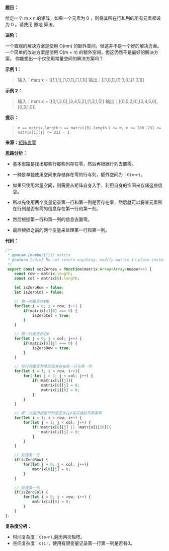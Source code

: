 **题目：**

给定一个 m x n 的矩阵，如果一个元素为 0 ，则将其所在行和列的所有元素都设为 0 。请使用 原地 算法。

**进阶：**

一个直观的解决方案是使用  O(mn) 的额外空间，但这并不是一个好的解决方案。
一个简单的改进方案是使用 O(m + n) 的额外空间，但这仍然不是最好的解决方案。
你能想出一个仅使用常量空间的解决方案吗？

**示例 1：**

> 输入：matrix = [[1,1,1],[1,0,1],[1,1,1]]
> 输出：[[1,0,1],[0,0,0],[1,0,1]]

**示例 2：**

> 输入：matrix = [[0,1,2,0],[3,4,5,2],[1,3,1,5]]
> 输出：[[0,0,0,0],[0,4,5,0],[0,3,1,0]]

**提示：**

> `m == matrix.length`
> `n == matrix[0].length`
> `1 <= m, n <= 200`
> `-231 <= matrix[i][j] <= 231 - 1`

**来源：**[矩阵置零](https://leetcode-cn.com/problems/set-matrix-zeroes)

**思路分析：**

- 基本思路是找出那些行那些列存在零，然后再根据行列去置零。
- 一种是单独使用空间来存储存在零的行与列，额外空间为：`O(m+n)`。
- 如果只使用常量空间，则需要从矩阵自身入手，利用自身的空间来存储这些信息。
- 所以先使用两个变量记录第一行和第一列是否存在零，然后就可以将某元素所在行列是否有零的信息存在第一行和第一列。
- 然后根据第一行和第一列的信息去置零。

- 最后根据之前的两个变量来处理第一行和第一列。

**代码：**

```javascript
/**
 * @param {number[][]} matrix
 * @return {void} Do not return anything, modify matrix in-place instead.
 */
 export const setZeroes = function(matrix:Array<Array<number>>) {
    const row = matrix.length;
    const col = matrix[0].length;

    let isZeroRow = false;
    let isZeroCol = false;

    // 第一列是否存在0
    for(let i = 0; i < row; i++) {
        if(matrix[i][0] === 0) {
            isZeroCol = true;
        }
    }

    // 第一行是否存在0
    for(let j = 0; j < col; j++) {
        if(matrix[0][j] === 0) {
            isZeroRow = true;
        }
    }

    // 将行列是否为零的信息存在第一行与第一列
    for(let i = 1; i < row; i++){
        for( let j = 1; j < col; j++) {
            if(!matrix[i][j]){
                matrix[0][j] = 0;
                matrix[i][0] = 0;
            }
        }
    }

    // 第二次遍历根据行列是否存在0来将当前元素置零
    for(let i = 1; i < row; i++) {
        for(let j = 1; j < col; j++) {
            if(!matrix[0][j] || !matrix[i][0]){
                matrix[i][j] = 0;
            }
        }
    }

    // 处理第一行
    if(isZeroRow) {
        for(let j = 0; j < col; j++){
            matrix[0][j] = 0;
        }
    }

    // 处理第一列
    if(isZeroCol) {
        for(let i = 0; i < row; i++) {
            matrix[i][0] = 0;
        }
    }
};
```

**复杂度分析：**

- 时间复杂度：`O(m+n)`,遍历两次矩阵。
- 空间复杂度：`O(1)`，使用有限变量记录第一行第一列是否有0。